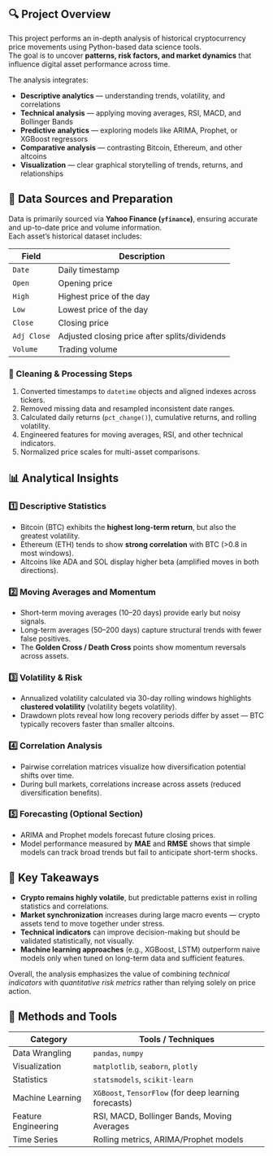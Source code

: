 ## 🔍 Project Overview

This project performs an in-depth analysis of historical cryptocurrency price movements using Python-based data science tools.  
The goal is to uncover **patterns, risk factors, and market dynamics** that influence digital asset performance across time.

The analysis integrates:
- **Descriptive analytics** — understanding trends, volatility, and correlations
- **Technical analysis** — applying moving averages, RSI, MACD, and Bollinger Bands
- **Predictive analytics** — exploring models like ARIMA, Prophet, or XGBoost regressors
- **Comparative analysis** — contrasting Bitcoin, Ethereum, and other altcoins
- **Visualization** — clear graphical storytelling of trends, returns, and relationships

## 💾 Data Sources and Preparation

Data is primarily sourced via **Yahoo Finance (`yfinance`)**, ensuring accurate and up-to-date price and volume information.  
Each asset’s historical dataset includes:

| Field | Description |
|-------|--------------|
| `Date` | Daily timestamp |
| `Open` | Opening price |
| `High` | Highest price of the day |
| `Low` | Lowest price of the day |
| `Close` | Closing price |
| `Adj Close` | Adjusted closing price after splits/dividends |
| `Volume` | Trading volume |

### 🧹 Cleaning & Processing Steps
1. Converted timestamps to `datetime` objects and aligned indexes across tickers.
2. Removed missing data and resampled inconsistent date ranges.
3. Calculated daily returns (`pct_change()`), cumulative returns, and rolling volatility.
4. Engineered features for moving averages, RSI, and other technical indicators.
5. Normalized price scales for multi-asset comparisons.


## 📊 Analytical Insights

### 1️⃣ Descriptive Statistics
- Bitcoin (BTC) exhibits the **highest long-term return**, but also the greatest volatility.
- Ethereum (ETH) tends to show **strong correlation** with BTC (>0.8 in most windows).
- Altcoins like ADA and SOL display higher beta (amplified moves in both directions).

### 2️⃣ Moving Averages and Momentum
- Short-term moving averages (10–20 days) provide early but noisy signals.
- Long-term averages (50–200 days) capture structural trends with fewer false positives.
- The **Golden Cross / Death Cross** points show momentum reversals across assets.

### 3️⃣ Volatility & Risk
- Annualized volatility calculated via 30-day rolling windows highlights **clustered volatility** (volatility begets volatility).
- Drawdown plots reveal how long recovery periods differ by asset — BTC typically recovers faster than smaller altcoins.

### 4️⃣ Correlation Analysis
- Pairwise correlation matrices visualize how diversification potential shifts over time.
- During bull markets, correlations increase across assets (reduced diversification benefits).

### 5️⃣ Forecasting (Optional Section)
- ARIMA and Prophet models forecast future closing prices.
- Model performance measured by **MAE** and **RMSE** shows that simple models can track broad trends but fail to anticipate short-term shocks.


## 🧠 Key Takeaways

- **Crypto remains highly volatile**, but predictable patterns exist in rolling statistics and correlations.
- **Market synchronization** increases during large macro events — crypto assets tend to move together under stress.
- **Technical indicators** can improve decision-making but should be validated statistically, not visually.
- **Machine learning approaches** (e.g., XGBoost, LSTM) outperform naive models only when tuned on long-term data and sufficient features.

Overall, the analysis emphasizes the value of combining *technical indicators* with *quantitative risk metrics* rather than relying solely on price action.


## 🧮 Methods and Tools

| Category | Tools / Techniques |
|-----------|--------------------|
| Data Wrangling | `pandas`, `numpy` |
| Visualization | `matplotlib`, `seaborn`, `plotly` |
| Statistics | `statsmodels`, `scikit-learn` |
| Machine Learning | `XGBoost`, `TensorFlow` (for deep learning forecasts) |
| Feature Engineering | RSI, MACD, Bollinger Bands, Moving Averages |
| Time Series | Rolling metrics, ARIMA/Prophet models |


